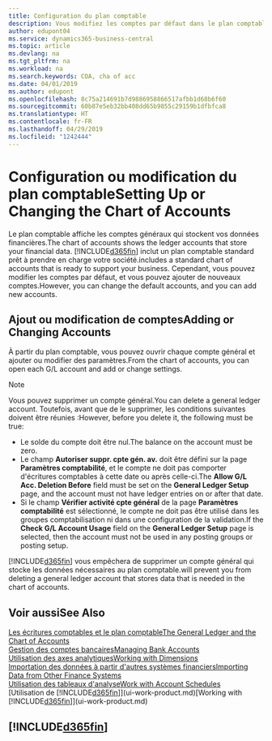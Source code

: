 ```yaml
---
title: Configuration du plan comptable
description: Vous modifiez les comptes par défaut dans le plan comptable, et vous pouvez ajouter de nouveaux comptes.
author: edupont04
ms.service: dynamics365-business-central
ms.topic: article
ms.devlang: na
ms.tgt_pltfrm: na
ms.workload: na
ms.search.keywords: COA, cha of acc
ms.date: 04/01/2019
ms.author: edupont
ms.openlocfilehash: 8c75a214691b7d9886958866517afbb1d68b6f60
ms.sourcegitcommit: 60b87e5eb32bb408dd65b9855c29159b1dfbfca8
ms.translationtype: HT
ms.contentlocale: fr-FR
ms.lasthandoff: 04/29/2019
ms.locfileid: "1242444"
---
```

# <a name="setting-up-or-changing-the-chart-of-accounts"></a><span data-ttu-id="da9f5-103">Configuration ou modification du plan comptable</span><span class="sxs-lookup"><span data-stu-id="da9f5-103">Setting Up or Changing the Chart of Accounts</span></span>
<span data-ttu-id="da9f5-104">Le plan comptable affiche les comptes généraux qui stockent vos données financières.</span><span class="sxs-lookup"><span data-stu-id="da9f5-104">The chart of accounts shows the ledger accounts that store your financial data.</span></span> [!INCLUDE[d365fin](includes/d365fin_md.md)] <span data-ttu-id="da9f5-105">inclut un plan comptable standard prêt à prendre en charge votre société.</span><span class="sxs-lookup"><span data-stu-id="da9f5-105">includes a standard chart of accounts that is ready to support your business.</span></span>
<span data-ttu-id="da9f5-106">Cependant, vous pouvez modifier les comptes par défaut, et vous pouvez ajouter de nouveaux comptes.</span><span class="sxs-lookup"><span data-stu-id="da9f5-106">However, you can change the default accounts, and you can add new accounts.</span></span>  

## <a name="adding-or-changing-accounts"></a><span data-ttu-id="da9f5-107">Ajout ou modification de comptes</span><span class="sxs-lookup"><span data-stu-id="da9f5-107">Adding or Changing Accounts</span></span>
<span data-ttu-id="da9f5-108">À partir du plan comptable, vous pouvez ouvrir chaque compte général et ajouter ou modifier des paramètres.</span><span class="sxs-lookup"><span data-stu-id="da9f5-108">From the chart of accounts, you can open each G/L account and add or change settings.</span></span>

> [!NOTE]  
>   <span data-ttu-id="da9f5-109">Vous pouvez supprimer un compte général.</span><span class="sxs-lookup"><span data-stu-id="da9f5-109">You can delete a general ledger account.</span></span> <span data-ttu-id="da9f5-110">Toutefois, avant que de le supprimer, les conditions suivantes doivent être réunies :</span><span class="sxs-lookup"><span data-stu-id="da9f5-110">However, before you delete it, the following must be true:</span></span>  
>  
>   * <span data-ttu-id="da9f5-111">Le solde du compte doit être nul.</span><span class="sxs-lookup"><span data-stu-id="da9f5-111">The balance on the account must be zero.</span></span>  
>   * <span data-ttu-id="da9f5-112">Le champ **Autoriser suppr. cpte gén. av.** doit être défini sur la page **Paramètres comptabilité**, et le compte ne doit pas comporter d'écritures comptables à cette date ou après celle-ci.</span><span class="sxs-lookup"><span data-stu-id="da9f5-112">The **Allow G/L Acc. Deletion Before** field must be set on the **General Ledger Setup** page, and the account must not have ledger entries on or after that date.</span></span>  
>   * <span data-ttu-id="da9f5-113">Si le champ **Vérifier activité cpte général** de la page **Paramètres comptabilité** est sélectionné, le compte ne doit pas être utilisé dans les groupes comptabilisation ni dans une configuration de la validation.</span><span class="sxs-lookup"><span data-stu-id="da9f5-113">If the **Check G/L Account Usage** field on the **General Ledger Setup** page is selected, then the account must not be used in any posting groups or posting setup.</span></span>  

[!INCLUDE[d365fin](includes/d365fin_md.md)] <span data-ttu-id="da9f5-114">vous empêchera de supprimer un compte général qui stocke les données nécessaires au plan comptable.</span><span class="sxs-lookup"><span data-stu-id="da9f5-114">will prevent you from deleting a general ledger account that stores data that is needed in the chart of accounts.</span></span>  

## <a name="see-also"></a><span data-ttu-id="da9f5-115">Voir aussi</span><span class="sxs-lookup"><span data-stu-id="da9f5-115">See Also</span></span>
[<span data-ttu-id="da9f5-116">Les écritures comptables et le plan comptable</span><span class="sxs-lookup"><span data-stu-id="da9f5-116">The General Ledger and the Chart of Accounts</span></span>](finance-general-ledger.md)  
[<span data-ttu-id="da9f5-117">Gestion des comptes bancaires</span><span class="sxs-lookup"><span data-stu-id="da9f5-117">Managing Bank Accounts</span></span>](bank-manage-bank-accounts.md)  
[<span data-ttu-id="da9f5-118">Utilisation des axes analytiques</span><span class="sxs-lookup"><span data-stu-id="da9f5-118">Working with Dimensions</span></span>](finance-dimensions.md)  
[<span data-ttu-id="da9f5-119">Importation des données à partir d'autres systèmes financiers</span><span class="sxs-lookup"><span data-stu-id="da9f5-119">Importing Data from Other Finance Systems</span></span>](across-import-data-configuration-packages.md)  
[<span data-ttu-id="da9f5-120">Utilisation des tableaux d'analyse</span><span class="sxs-lookup"><span data-stu-id="da9f5-120">Work with Account Schedules</span></span>](bi-how-work-account-schedule.md)  
<span data-ttu-id="da9f5-121">[Utilisation de [!INCLUDE[d365fin](includes/d365fin_md.md)]](ui-work-product.md)</span><span class="sxs-lookup"><span data-stu-id="da9f5-121">[Working with [!INCLUDE[d365fin](includes/d365fin_md.md)]](ui-work-product.md)</span></span>  

## [!INCLUDE[d365fin](includes/free_trial_md.md)]
